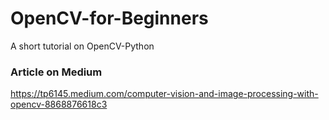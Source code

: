 # OpenCV-for-Beginners
A short tutorial on OpenCV-Python

### Article on Medium
https://tp6145.medium.com/computer-vision-and-image-processing-with-opencv-8868876618c3
